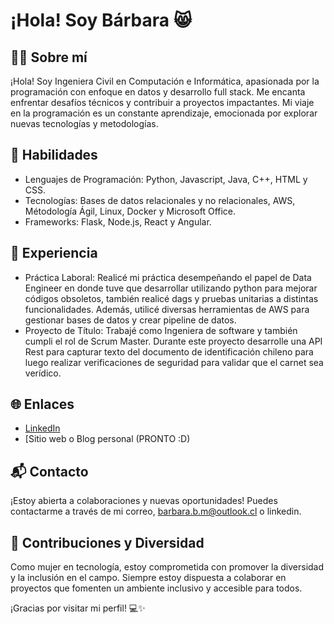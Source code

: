 # ¡Hola! Soy Bárbara 😸 

## 👩‍💻 Sobre mí

¡Hola! Soy Ingeniera Civil en Computación e Informática, apasionada por la programación con enfoque en datos y desarrollo full stack. Me encanta enfrentar desafíos técnicos y contribuir a proyectos impactantes. Mi viaje en la programación es un constante aprendizaje, emocionada por explorar nuevas tecnologías y metodologías.

## 🚀 Habilidades

- Lenguajes de Programación: Python, Javascript, Java, C++, HTML y CSS.
- Tecnologías: Bases de datos relacionales y no relacionales, AWS, Métodología Ágil, Linux, Docker y Microsoft Office.
- Frameworks: Flask, Node.js, React y Angular.

## 💼 Experiencia
- Práctica Laboral: Realicé mi práctica desempeñando el papel de Data Engineer en donde tuve que desarrollar utilizando python para mejorar códigos obsoletos, también realicé dags y pruebas unitarias a distintas funcionalidades. Además, utilicé diversas herramientas de AWS para gestionar bases de datos y crear pipeline de datos.
- Proyecto de Título: Trabajé como Ingeniera de software y también cumpli el rol de Scrum Master. Durante este proyecto desarrolle una API Rest para capturar texto del documento de identificación chileno para luego realizar verificaciones de seguridad para validar que el carnet sea verídico.

## 🌐 Enlaces

- [LinkedIn](https://www.linkedin.com/in/barbara-bahamondez-marin-bb34731a9/)
- [Sitio web o Blog personal (PRONTO :D)

## 📬 Contacto

¡Estoy abierta a colaboraciones y nuevas oportunidades! Puedes contactarme a través de mi correo, barbara.b.m@outlook.cl o linkedin.

## 🌈 Contribuciones y Diversidad

Como mujer en tecnología, estoy comprometida con promover la diversidad y la inclusión en el campo. Siempre estoy dispuesta a colaborar en proyectos que fomenten un ambiente inclusivo y accesible para todos.

¡Gracias por visitar mi perfil! 💻✨
